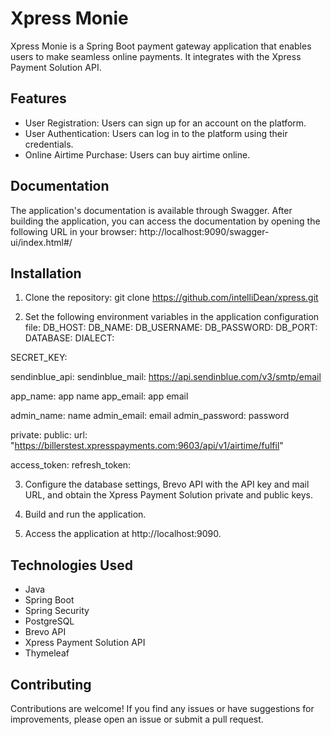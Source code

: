 # Xpress Monie

Xpress Monie is a Spring Boot payment gateway application that enables users to make seamless online payments. It integrates with the Xpress Payment Solution API.

## Features
* User Registration: Users can sign up for an account on the platform.
* User Authentication: Users can log in to the platform using their credentials.
* Online Airtime Purchase: Users can buy airtime online.

## Documentation
The application's documentation is available through Swagger. After building the application, you can access the documentation by opening the following URL in your browser: http://localhost:9090/swagger-ui/index.html#/

## Installation
1. Clone the repository:
git clone https://github.com/intelliDean/xpress.git


2. Set the following environment variables in the application configuration file:
DB_HOST:
DB_NAME:
DB_USERNAME:
DB_PASSWORD:
DB_PORT:
DATABASE:
DIALECT:

SECRET_KEY:  <a string to sign the jwt>

sendinblue_api: <brevo api key>
sendinblue_mail: https://api.sendinblue.com/v3/smtp/email

app_name: app name
app_email: app email

admin_name: name
admin_email: email
admin_password: password

private: <xpress payment solution private key>
public: <xpress payment solution public key>
url: "https://billerstest.xpresspayments.com:9603/api/v1/airtime/fulfil"

access_token: <access token expiration time>
refresh_token: <refresh token expiration time>


3. Configure the database settings, Brevo API with the API key and mail URL, and obtain the Xpress Payment Solution private and public keys.

4. Build and run the application.

5. Access the application at http://localhost:9090.

## Technologies Used
* Java
* Spring Boot
* Spring Security
* PostgreSQL
* Brevo API
* Xpress Payment Solution API
* Thymeleaf

## Contributing
Contributions are welcome! If you find any issues or have suggestions for improvements, please open an issue or submit a pull request.
